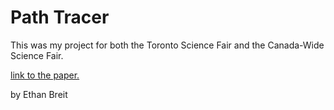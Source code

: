 # Path Tracer


This was my project for both the Toronto Science Fair and the Canada-Wide Science Fair.

[link to the paper.](https://drive.google.com/file/d/1Hxh3aBDP-yFP6fcJkixy4gmKaeILhxK7/view)

by Ethan Breit
